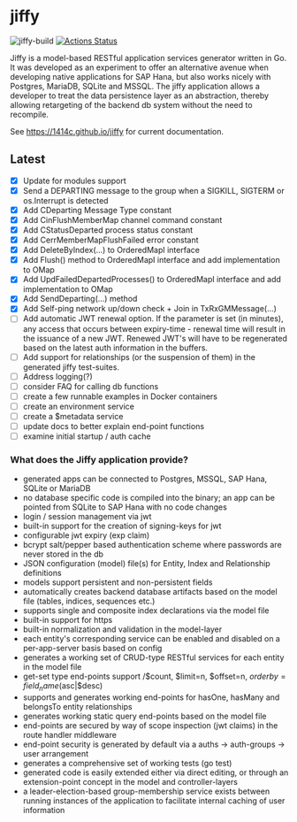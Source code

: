 # jiffy

![jiffy-build](https://github.com/1414C/jiffy/workflows/jiffy-build/badge.svg)
[![Actions Status](https://github.com/1414C/jiffy/workflows/jiffy-build/badge.svg)](https://github.com/1414C/jiffy/actions)

Jiffy is a model-based RESTful application services generator written in Go.  It was developed as an experiment to offer an alternative avenue when developing native applications for SAP Hana, but also works nicely with Postgres, MariaDB, SQLite and MSSQL.  The jiffy application allows a developer to treat the data persistence layer as an abstraction, thereby allowing retargeting of the backend db system without the need to recompile.

See https://1414c.github.io/jiffy for current documentation.

## Latest

- [x] Update for modules support
- [x] Send a DEPARTING message to the group when a SIGKILL, SIGTERM or os.Interrupt is detected
- [x] Add CDeparting Message Type constant
- [x] Add CinFlushMemberMap channel command constant
- [x] Add CStatusDeparted process status constant
- [x] Add CerrMemberMapFlushFailed error constant
- [x] Add DeleteByIndex(...) to OrderedMapI interface
- [x] Add Flush() method to OrderedMapI interface and add implementation to OMap
- [x] Add UpdFailedDepartedProcesses() to OrderedMapI interface and add implementation to OMap
- [x] Add SendDeparting(...) method
- [x] Add Self-ping network up/down check + Join in TxRxGMMessage(...)
- [ ] Add automatic JWT renewal option.  If the parameter is set (in minutes), any access that occurs between expiry-time - renewal time will result in the issuance of a new JWT.  Renewed JWT's will have to be regenerated based on the latest auth information in the buffers.
- [ ] Add support for relationships (or the suspension of them) in the generated jiffy test-suites.
- [ ] Address logging(?)
- [ ] consider FAQ for calling db functions
- [ ] create a few runnable examples in Docker containers
- [ ] create an environment service
- [ ] create a $metadata service
- [ ] update docs to better explain end-point functions
- [ ] examine initial startup / auth cache

### What does the Jiffy application provide?

- generated apps can be connected to Postgres, MSSQL, SAP Hana, SQLite or MariaDB
- no database specific code is compiled into the binary; an app can be pointed from SQLite to SAP Hana with no code changes
- login / session management via jwt
- built-in support for the creation of signing-keys for jwt
- configurable jwt expiry (exp claim)
- bcrypt salt/pepper based authentication scheme where passwords are never stored in the db
- JSON configuration (model) file(s) for Entity, Index and Relationship definitions
- models support persistent and non-persistent fields
- automatically creates backend database artifacts based on the model file (tables, indices, sequences etc.)
- supports single and composite index declarations via the model file
- built-in support for https
- built-in normalization and validation in the model-layer
- each entity's corresponding service can be enabled and disabled on a per-app-server basis based on config
- generates a working set of CRUD-type RESTful services for each entity in the model file
- get-set type end-points support /$count, $limit=n, $offset=n, $orderby=field_name ($asc|$desc)
- supports and generates working end-points for hasOne, hasMany and belongsTo entity relationships
- generates working static query end-points based on the model file
- end-points are secured by way of scope inspection (jwt claims) in the route handler middleware
- end-point security is generated by default via a auths -> auth-groups -> user arrangement
- generates a comprehensive set of working tests (go test)
- generated code is easily extended either via direct editing, or through an extension-point concept in the model and controller-layers
- a leader-election-based group-membership service exists between running instances of the application to facilitate internal caching of user information
